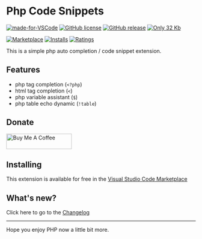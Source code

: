 # Php Code Snippets

[![made-for-VSCode](https://img.shields.io/badge/Made%20for-VSCode-1f425f.svg)](https://code.visualstudio.com/)
[![GitHub license](https://img.shields.io/github/license/FabianWassermann/vsce-php-auto-completion-extension)](https://github.com/FabianWassermann/vsce-php-auto-completion-extension/blob/master/LICENSE)
[![GitHub release](https://img.shields.io/github/release/FabianWassermann/vsce-php-auto-completion-extension)](https://GitHub.com/FabianWassermann/vsce-php-auto-completion-extension/releases/)
[![Only 32 Kb](https://img.shields.io/github/repo-size/fabianwassermann/vsce-php-auto-completion-extension)](https://github.com/FabianWassermann/vsce-php-auto-completion-extension/blob/master/)

[![Marketplace](https://vsmarketplacebadge.apphb.com/version/F4Bz3.phpautocompletion.svg)](https://marketplace.visualstudio.com/items/F4Bz3.phpautocompletion) 
[![Installs](https://vsmarketplacebadge.apphb.com/installs/F4Bz3.phpautocompletion.svg)](https://marketplace.visualstudio.com/items/F4Bz3.phpautocompletion)
[![Ratings](https://vsmarketplacebadge.apphb.com/rating-short/F4Bz3.phpautocompletion.svg)](https://marketplace.visualstudio.com/items/F4Bz3.phpautocompletion)

This is a simple php auto completion / code snippet extension.

## Features

- php tag completion (```<?php```)
- html tag completion (```<```)
- php variable assistant (```$```)
- php table echo dynamic (```!table```)

## Donate

<a href="https://www.buymeacoffee.com/F4Bz3" target="_blank"><img src="https://cdn.buymeacoffee.com/buttons/default-orange.png" alt="Buy Me A Coffee" height="41" width="174"></a>

## Installing

This extension is available for free in the [Visual Studio Code Marketplace](https://marketplace.visualstudio.com/items?itemName=F4Bz3.vsce-php-auto-completion-extension)

## What's new?
Click here to go to the [Changelog](https://github.com/FabianWassermann/vsce-php-auto-completion-extension/blob/main/CHANGELOG.md)

-----------------------------------------------------------------------------------------------------------

Hope you enjoy PHP now a little bit more.
